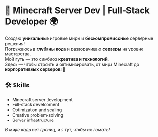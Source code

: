# 🔧 Minecraft Server Dev | Full-Stack Developer 🌍  

Создаю **уникальные** игровые миры и **бескомпромиссные** серверные решения!  
Погружаюсь в **глубины кода** и разворачиваю **серверы** на уровне мастерства.  
Мой путь — это симбиоз **креатива и технологий**.  
Здесь — чтобы строить и оптимизировать, от мира Minecraft до **корпоративных серверов**! 🚀

## 🛠 Skills

- Minecraft server development
- Full-stack development
- Optimization and scaling
- Creative problem-solving
- Server infrastructure

_В мире кода нет границ, и я тут, чтобы их ломать!_
